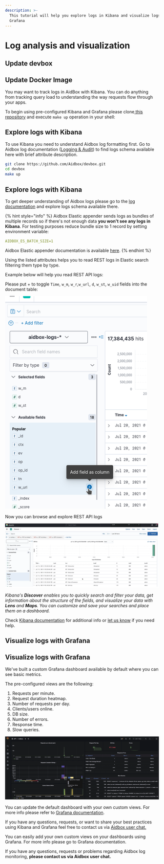 ```yaml
---
description: >-
  This tutorial will help you explore logs in Kibana and visualize logs in
  Grafana
---
```


# Log analysis and visualization

## Update devbox

## Update Docker Image

You may want to track logs in AidBox with Kibana. You can do anything from tracking query load to understanding the way requests flow through your apps.   


To begin using pre-configured Kibana and Grafana please clone[ this repository](https://github.com/Aidbox/devbox) and execute `make up` operation in your shell:

## **Explore logs with Kibana**

To use Kibana you need to understand Aidbox log formatting first. Go to Aidbox log documentation \([Logging & Audit](https://docs.aidbox.app/core-modules/logging-and-audit)\) to find logs schema available here with brief attribute description.

```bash
git clone https://github.com/Aidbox/devbox.git
cd devbox
make up
```

## **Explore logs with Kibana**

To get deeper understanding of Aidbox logs please go to the [log documentation](https://docs.aidbox.app/core-modules/logging-and-audit) and explore logs schema available there.

{% hint style="info" %}
Aidbox Elastic appender sends logs as bundles of multiple records so if there's not enough data **you won't see any logs in Kibana**. For testing purposes reduce bundle size to 1 record by setting environment variable:

```yaml
AIDBOX_ES_BATCH_SIZE=1
```

Aidbox Elastic appender documentation is available [here](../receive-logs-from-your-app/elastic-logs-and-monitoring-integration.md#elasticsearch-logging).
{% endhint %}



Using the listed attributes helps you to read REST logs in Elastic search filtering them type by type.

Example below will help you read REST API logs:

Please put + to toggle `Time`, `w_m`, `w_r`_,_`w_url`, `d`, `w_st`, `w_uid` fields into the document table:

![](../../.gitbook/assets/image%20%2840%29.png)

Now you can browse and explore REST API logs

![](../../.gitbook/assets/image%20%287%29.png)

_Kibana's **Discover** enables you to quickly search and filter your data, get information about the structure of the fields, and visualize your data with **Lens** and **Maps**. You can customize and save your searches and place them on a dashboard._

Check [Kibana documentation](https://www.elastic.co/guide/en/kibana/current/discover.html) for additional info or [let us know](https://t.me/aidbox) if you need help.

## **Visualize logs with Grafana**

## **Visualize logs with Grafana**

We've built a custom Grafana dashboard available by default where you can see basic metrics. 

The pre-configured views are the following:

1. Requests per minute.
2. Request duration heatmap.
3. Number of requests per day.
4. Clients/users online.
5. DB size.
6. Number of errors. 
7. Response time.  
8. Slow queries.

![Aidbox Grafana dashboard](../../.gitbook/assets/image%20%2851%29.png)

You can update the default dashboard with your own custom views. For more info please refer to [Grafana documentation](https://grafana.com/tutorials/grafana-fundamentals/).

If you have any questions, requests, or want to share your best practices using Kibana and Grafana feel free to contact us via [Aidbox user chat.](https://t.me/aidbox)

You can easily add your own custom views on your dashboards using Grafana. For more info please go to Grafana documentation. 

If you have any questions, requests or problems regarding Aidbox log monitoring, **please contact us via Aidbox user chat.**

